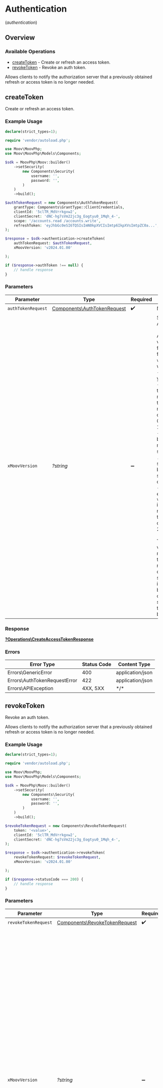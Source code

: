 # Authentication
(*authentication*)

## Overview

### Available Operations

* [createToken](#createtoken) - Create or refresh an access token.
* [revokeToken](#revoketoken) - Revoke an auth token.

Allows clients to notify the authorization server that a previously obtained refresh or access token is no longer needed.

## createToken

Create or refresh an access token.

### Example Usage

```php
declare(strict_types=1);

require 'vendor/autoload.php';

use Moov\MoovPhp;
use Moov\MoovPhp\Models\Components;

$sdk = MoovPhp\Moov::builder()
    ->setSecurity(
        new Components\Security(
            username: '',
            password: '',
        )
    )
    ->build();

$authTokenRequest = new Components\AuthTokenRequest(
    grantType: Components\GrantType::ClientCredentials,
    clientId: '5clTR_MdVrrkgxw2',
    clientSecret: 'dNC-hg7sVm22jc3g_Eogtyu0_1Mqh_4-',
    scope: '/accounts.read /accounts.write',
    refreshToken: 'eyJhbGc0eSI6TQSIsImN0kpXVCIsImtp6IkpXVsImtpZC0a...',
);

$response = $sdk->authentication->createToken(
    authTokenRequest: $authTokenRequest,
    xMoovVersion: 'v2024.01.00'

);

if ($response->authToken !== null) {
    // handle response
}
```

### Parameters

| Parameter                                                                                                                                                                                                                                                                                                                                                                                                                                                                                                                         | Type                                                                                                                                                                                                                                                                                                                                                                                                                                                                                                                              | Required                                                                                                                                                                                                                                                                                                                                                                                                                                                                                                                          | Description                                                                                                                                                                                                                                                                                                                                                                                                                                                                                                                       |
| --------------------------------------------------------------------------------------------------------------------------------------------------------------------------------------------------------------------------------------------------------------------------------------------------------------------------------------------------------------------------------------------------------------------------------------------------------------------------------------------------------------------------------- | --------------------------------------------------------------------------------------------------------------------------------------------------------------------------------------------------------------------------------------------------------------------------------------------------------------------------------------------------------------------------------------------------------------------------------------------------------------------------------------------------------------------------------- | --------------------------------------------------------------------------------------------------------------------------------------------------------------------------------------------------------------------------------------------------------------------------------------------------------------------------------------------------------------------------------------------------------------------------------------------------------------------------------------------------------------------------------- | --------------------------------------------------------------------------------------------------------------------------------------------------------------------------------------------------------------------------------------------------------------------------------------------------------------------------------------------------------------------------------------------------------------------------------------------------------------------------------------------------------------------------------- |
| `authTokenRequest`                                                                                                                                                                                                                                                                                                                                                                                                                                                                                                                | [Components\AuthTokenRequest](../../Models/Components/AuthTokenRequest.md)                                                                                                                                                                                                                                                                                                                                                                                                                                                        | :heavy_check_mark:                                                                                                                                                                                                                                                                                                                                                                                                                                                                                                                | N/A                                                                                                                                                                                                                                                                                                                                                                                                                                                                                                                               |
| `xMoovVersion`                                                                                                                                                                                                                                                                                                                                                                                                                                                                                                                    | *?string*                                                                                                                                                                                                                                                                                                                                                                                                                                                                                                                         | :heavy_minus_sign:                                                                                                                                                                                                                                                                                                                                                                                                                                                                                                                | Specify an API version.<br/><br/>API versioning follows the format `vYYYY.QQ.BB`, where <br/>  - `YYYY` is the year<br/>  - `QQ` is the two-digit month for the first month of the quarter (e.g., 01, 04, 07, 10)<br/>  - `BB` is the build number, starting at `.01`, for subsequent builds in the same quarter. <br/>    - For example, `v2024.01.00` is the initial release of the first quarter of 2024.<br/><br/>The `latest` version represents the most recent development state. It may include breaking changes and should be treated as a beta release. |

### Response

**[?Operations\CreateAccessTokenResponse](../../Models/Operations/CreateAccessTokenResponse.md)**

### Errors

| Error Type                   | Status Code                  | Content Type                 |
| ---------------------------- | ---------------------------- | ---------------------------- |
| Errors\GenericError          | 400                          | application/json             |
| Errors\AuthTokenRequestError | 422                          | application/json             |
| Errors\APIException          | 4XX, 5XX                     | \*/\*                        |

## revokeToken

Revoke an auth token.

Allows clients to notify the authorization server that a previously obtained refresh or access token is no longer needed.

### Example Usage

```php
declare(strict_types=1);

require 'vendor/autoload.php';

use Moov\MoovPhp;
use Moov\MoovPhp\Models\Components;

$sdk = MoovPhp\Moov::builder()
    ->setSecurity(
        new Components\Security(
            username: '',
            password: '',
        )
    )
    ->build();

$revokeTokenRequest = new Components\RevokeTokenRequest(
    token: '<value>',
    clientId: '5clTR_MdVrrkgxw2',
    clientSecret: 'dNC-hg7sVm22jc3g_Eogtyu0_1Mqh_4-',
);

$response = $sdk->authentication->revokeToken(
    revokeTokenRequest: $revokeTokenRequest,
    xMoovVersion: 'v2024.01.00'

);

if ($response->statusCode === 200) {
    // handle response
}
```

### Parameters

| Parameter                                                                                                                                                                                                                                                                                                                                                                                                                                                                                                                         | Type                                                                                                                                                                                                                                                                                                                                                                                                                                                                                                                              | Required                                                                                                                                                                                                                                                                                                                                                                                                                                                                                                                          | Description                                                                                                                                                                                                                                                                                                                                                                                                                                                                                                                       |
| --------------------------------------------------------------------------------------------------------------------------------------------------------------------------------------------------------------------------------------------------------------------------------------------------------------------------------------------------------------------------------------------------------------------------------------------------------------------------------------------------------------------------------- | --------------------------------------------------------------------------------------------------------------------------------------------------------------------------------------------------------------------------------------------------------------------------------------------------------------------------------------------------------------------------------------------------------------------------------------------------------------------------------------------------------------------------------- | --------------------------------------------------------------------------------------------------------------------------------------------------------------------------------------------------------------------------------------------------------------------------------------------------------------------------------------------------------------------------------------------------------------------------------------------------------------------------------------------------------------------------------- | --------------------------------------------------------------------------------------------------------------------------------------------------------------------------------------------------------------------------------------------------------------------------------------------------------------------------------------------------------------------------------------------------------------------------------------------------------------------------------------------------------------------------------- |
| `revokeTokenRequest`                                                                                                                                                                                                                                                                                                                                                                                                                                                                                                              | [Components\RevokeTokenRequest](../../Models/Components/RevokeTokenRequest.md)                                                                                                                                                                                                                                                                                                                                                                                                                                                    | :heavy_check_mark:                                                                                                                                                                                                                                                                                                                                                                                                                                                                                                                | N/A                                                                                                                                                                                                                                                                                                                                                                                                                                                                                                                               |
| `xMoovVersion`                                                                                                                                                                                                                                                                                                                                                                                                                                                                                                                    | *?string*                                                                                                                                                                                                                                                                                                                                                                                                                                                                                                                         | :heavy_minus_sign:                                                                                                                                                                                                                                                                                                                                                                                                                                                                                                                | Specify an API version.<br/><br/>API versioning follows the format `vYYYY.QQ.BB`, where <br/>  - `YYYY` is the year<br/>  - `QQ` is the two-digit month for the first month of the quarter (e.g., 01, 04, 07, 10)<br/>  - `BB` is the build number, starting at `.01`, for subsequent builds in the same quarter. <br/>    - For example, `v2024.01.00` is the initial release of the first quarter of 2024.<br/><br/>The `latest` version represents the most recent development state. It may include breaking changes and should be treated as a beta release. |

### Response

**[?Operations\RevokeAccessTokenResponse](../../Models/Operations/RevokeAccessTokenResponse.md)**

### Errors

| Error Type                     | Status Code                    | Content Type                   |
| ------------------------------ | ------------------------------ | ------------------------------ |
| Errors\GenericError            | 400                            | application/json               |
| Errors\RevokeTokenRequestError | 422                            | application/json               |
| Errors\APIException            | 4XX, 5XX                       | \*/\*                          |